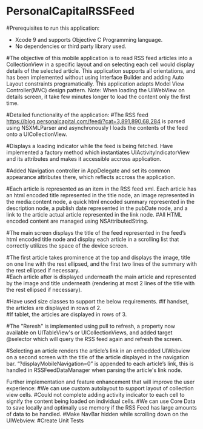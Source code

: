 # PersonalCapitalRSSFeed

#Prerequisites to run this application:
- Xcode 9 and supports Objective C Programming language.
- No dependencies or third party library used.

#The objective of this mobile application is to read RSS feed articles into a CollectionView in a specific layout and on selecting each cell would display details of the selected article. This application supports all orientations, and has been implemented without using Interface Builder and adding Auto Layout constraints programatically. 
This application adapts Model View Controller(MVC) design pattern.
Note: When loading the UIWebView on details screen, it take few minutes longer to load the content only the first time.

#Detailed functionality of the application:
#The RSS feed https://blog.personalcapital.com/feed/?cat=3,891,890,68,284 is parsed using NSXMLParser and asynchronously l     loads the contents of the feed onto a UICollectionView. 

#Displays a loading indicator while the feed is being fetched. Have implemented a factory method which instantiates             UIActivityIndicatorView and its attributes and makes it accessible accross application.

#Added Navigation controller in AppDelegate and set its common appearance attributes there, which reflects accross the          application.

#Each article is represented as an item in the RSS feed xml. Each article has an html encoded title represented in the title   node, an image represented in the media:content node, a quick html encoded summary represented in the description node, a     publish date represented in the pubDate node, and a link to the article actual article represented in the link node.
#All HTML encoded content are managed using NSAttributedString.

#The main screen displays the title of the feed represented in the feed’s html encoded title node and display each article in   a scrolling list that correctly utilizes the space of the device screen.  

#The first article takes prominence at the top and displays the image, title on one line with the rest ellipsed, and the       first two lines of the summary with the rest ellipsed if necessary.  
#Each article after is displayed underneath the main article and represented by the image and title underneath            (rendering at most 2 lines of the title with the rest ellipsed if necessary). 

#Have used size classes to support the below requirements.
#If handset, the articles are displayed in rows of 2.  
#If tablet, the articles are displayed in rows of 3.

#The "Reresh" is implemented using pull to refresh, a property now available on UITableView's or UICollectionViews, and added target @selector which will query the RSS feed again and refresh the screen.

#Selecting an article renders the article’s link in an embedded UIWebview on a second screen with the title of the article     displayed in the navigation bar.
“?displayMobileNavigation=0” is appended to each article’s link, this is handled in RSSFeedDataManager when parsing the article's link node.

Further implementation and feature enhancement that will improve the user experience:
#We can use custom autolayout to support layout of collection view cells.
#Could not complete adding activity indicator to each cell to signify the content being loaded on individual cells.
#We can use Core Data to save locally and optimally use memory if the RSS Feed has large amounts of data to be handled.
#Make NavBar hidden while scrolling down on the UIWebview.
#Create Unit Tests 


